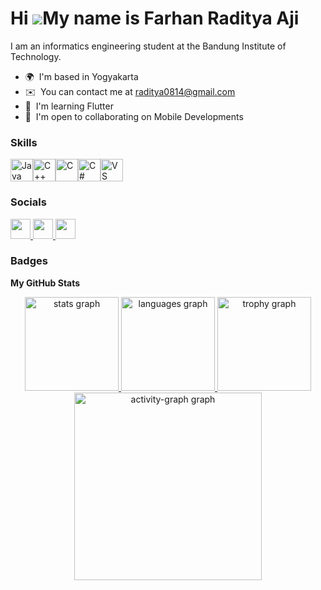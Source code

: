Hi ![](https://user-images.githubusercontent.com/18350557/176309783-0785949b-9127-417c-8b55-ab5a4333674e.gif)My name is Farhan Raditya Aji
==========================================================================================================================================

I am an informatics engineering student at the Bandung Institute of Technology.

* 🌍  I'm based in Yogyakarta
* ✉️  You can contact me at [raditya0814@gmail.com](mailto:raditya0814@gmail.com)
* 🧠  I'm learning Flutter
* 🤝  I'm open to collaborating on Mobile Developments

### Skills


<p align="left">
<a href="https://www.oracle.com/java/" target="_blank" rel="noreferrer"><img src="https://raw.githubusercontent.com/danielcranney/readme-generator/main/public/icons/skills/java-colored.svg" width="36" height="36" alt="Java" /></a><a href="https://docs.microsoft.com/en-us/cpp/?view=msvc-170" target="_blank" rel="noreferrer"><img src="https://raw.githubusercontent.com/danielcranney/readme-generator/main/public/icons/skills/cplusplus-colored.svg" width="36" height="36" alt="C++" /></a><a href="https://docs.microsoft.com/en-us/cpp/?view=msvc-170" target="_blank" rel="noreferrer"><img src="https://raw.githubusercontent.com/danielcranney/readme-generator/main/public/icons/skills/c-colored.svg" width="36" height="36" alt="C" /></a><a href="https://docs.microsoft.com/en-us/dotnet/csharp/" target="_blank" rel="noreferrer"><img src="https://raw.githubusercontent.com/danielcranney/readme-generator/main/public/icons/skills/csharp-colored.svg" width="36" height="36" alt="C#" /></a><a href="https://code.visualstudio.com/" target="_blank" rel="noreferrer"><img src="https://raw.githubusercontent.com/danielcranney/readme-generator/main/public/icons/skills/visualstudiocode.svg" width="36" height="36" alt="VS Code" /></a>
</p>


### Socials

<p align="left"> <a href="https://www.github.com/sibobbbbbb" target="_blank" rel="noreferrer"> <picture> <source media="(prefers-color-scheme: dark)" srcset="https://raw.githubusercontent.com/danielcranney/readme-generator/main/public/icons/socials/github-dark.svg" /> <source media="(prefers-color-scheme: light)" srcset="https://raw.githubusercontent.com/danielcranney/readme-generator/main/public/icons/socials/github.svg" /> <img src="https://raw.githubusercontent.com/danielcranney/readme-generator/main/public/icons/socials/github.svg" width="32" height="32" /> </picture> </a> <a href="http://www.instagram.com/farhan.raditya29" target="_blank" rel="noreferrer"> <picture> <source media="(prefers-color-scheme: dark)" srcset="https://raw.githubusercontent.com/danielcranney/readme-generator/main/public/icons/socials/instagram-dark.svg" /> <source media="(prefers-color-scheme: light)" srcset="https://raw.githubusercontent.com/danielcranney/readme-generator/main/public/icons/socials/instagram.svg" /> <img src="https://raw.githubusercontent.com/danielcranney/readme-generator/main/public/icons/socials/instagram.svg" width="32" height="32" /> </picture> </a> <a href="https://www.linkedin.com/in/farhan-raditya-b807272a0" target="_blank" rel="noreferrer"> <picture> <source media="(prefers-color-scheme: dark)" srcset="https://raw.githubusercontent.com/danielcranney/readme-generator/main/public/icons/socials/linkedin-dark.svg" /> <source media="(prefers-color-scheme: light)" srcset="https://raw.githubusercontent.com/danielcranney/readme-generator/main/public/icons/socials/linkedin.svg" /> <img src="https://raw.githubusercontent.com/danielcranney/readme-generator/main/public/icons/socials/linkedin.svg" width="32" height="32" /> </picture> </a></p>

### Badges

<b>My GitHub Stats</b>

<div align="center">
  <a href="http://www.github.com/sibobbbbbb">
    <img src="https://github-readme-stats.vercel.app/api?username=sibobbbbbb&hide_title=false&hide_rank=false&show_icons=true&include_all_commits=true&count_private=true&disable_animations=false&title_color=0891b2&text_color=ffffff&icon_color=0891b2&bg_color=1c1917&hide_border=true&order=1" height="150" alt="stats graph"  />
  </a>
  <a href="http://www.github.com/sibobbbbbb">
    <img src="https://github-readme-stats.vercel.app/api/top-langs?username=sibobbbbbb&locale=en&hide_title=false&layout=compact&card_width=320&langs_count=5&title_color=0891b2&text_color=ffffff&icon_color=0891b2&bg_color=1c1917&hide_border=true&order=2" height="150" alt="languages graph"  />
  </a>
  <a href="http://www.github.com/sibobbbbbb">
    <img src="https://github-profile-trophy.vercel.app?username=sibobbbbbb&theme=dracula&column=-1&row=1&margin-w=8&margin-h=8&no-bg=false&no-frame=false&title_color=0891b2&text_color=ffffff&bg_color=1c1917&hide_border=true&order=4" height="150" alt="trophy graph"  />
  </a>
  <a href="http://www.github.com/sibobbbbbb">
    <img src="https://github-readme-activity-graph.vercel.app/graph?username=sibobbbbbb&radius=16&theme=react-dark&bg_color=1c1917&color=0891b2&line=0891b2&point=0891b2&area=true&hide_border=true&order=5" height="300" alt="activity-graph graph"  />
  </a>
</div>

